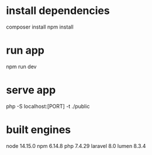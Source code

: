 # install dependencies
composer install
npm install

# run app
npm run dev

# serve app
php -S localhost:[PORT] -t ./public

# built engines
node 14.15.0
npm 6.14.8
php 7.4.29
laravel 8.0
lumen 8.3.4